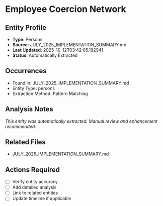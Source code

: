 # Employee Coercion Network

## Entity Profile
- **Type**: Persons
- **Source**: JULY_2025_IMPLEMENTATION_SUMMARY.md
- **Last Updated**: 2025-10-12T03:42:05.192941
- **Status**: Automatically Extracted

## Occurrences
- Found in: JULY_2025_IMPLEMENTATION_SUMMARY.md
- Entity Type: persons
- Extraction Method: Pattern Matching

## Analysis Notes
*This entity was automatically extracted. Manual review and enhancement recommended.*

## Related Files
- JULY_2025_IMPLEMENTATION_SUMMARY.md

## Actions Required
- [ ] Verify entity accuracy
- [ ] Add detailed analysis
- [ ] Link to related entities
- [ ] Update timeline if applicable
